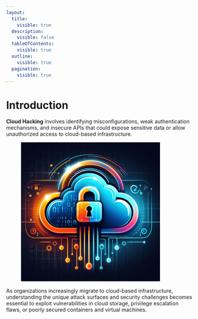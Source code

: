 ```yaml
---
layout:
  title:
    visible: true
  description:
    visible: false
  tableOfContents:
    visible: true
  outline:
    visible: true
  pagination:
    visible: true
---
```


# Introduction

**Cloud Hacking** involves identifying misconfigurations, weak authentication mechanisms, and insecure APIs that could expose sensitive data or allow unauthorized access to cloud-based infrastructure.

<figure><img src="../.gitbook/assets/image.png" alt="" width="375"><figcaption></figcaption></figure>

As organizations increasingly migrate to cloud-based infrastructure, understanding the unique attack surfaces and security challenges becomes essential to exploit vulnerabilities in cloud storage, privilege escalation flaws, or poorly secured containers and virtual machines.
